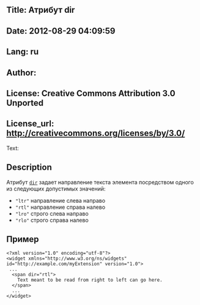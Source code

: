 Title: Атрибут dir 
----
Date: 2012-08-29 04:09:59
----
Lang: ru
----
Author: 
----
License: Creative Commons Attribution 3.0 Unported
----
License_url: http://creativecommons.org/licenses/by/3.0/
----
Text:

<h2>Description</h2>

<p>Атрибут <code><a href="http://www.w3.org/TR/widgets/#the-dir-attribute">dir</a></code> задает направление текста элемента посредством одного из следующих допустимых значений:</p>

<ul>
    <li><code>&quot;ltr&quot;</code> направление слева направо</li>
    <li><code>&quot;rtl&quot;</code> направление справа налево</li>
    <li><code>&quot;lro&quot;</code> строго слева направо</li>
    <li><code>&quot;rlo&quot;</code> строго справа налево</li>
</ul>

<h2>Пример</h2>

<pre><code>&lt;?xml version=&quot;1.0&quot; encoding=&quot;utf-8&quot;?&gt;
&lt;widget xmlns=&quot;http://www.w3.org/ns/widgets&quot; id=&quot;http://example.com/myExtension&quot; version=&quot;1.0&quot;&gt;
 ...
  &lt;span dir=&quot;rtl&quot;&gt;
    Text meant to be read from right to left can go here.
  &lt;/span&gt;
  ...
&lt;/widget&gt;</code></pre>

